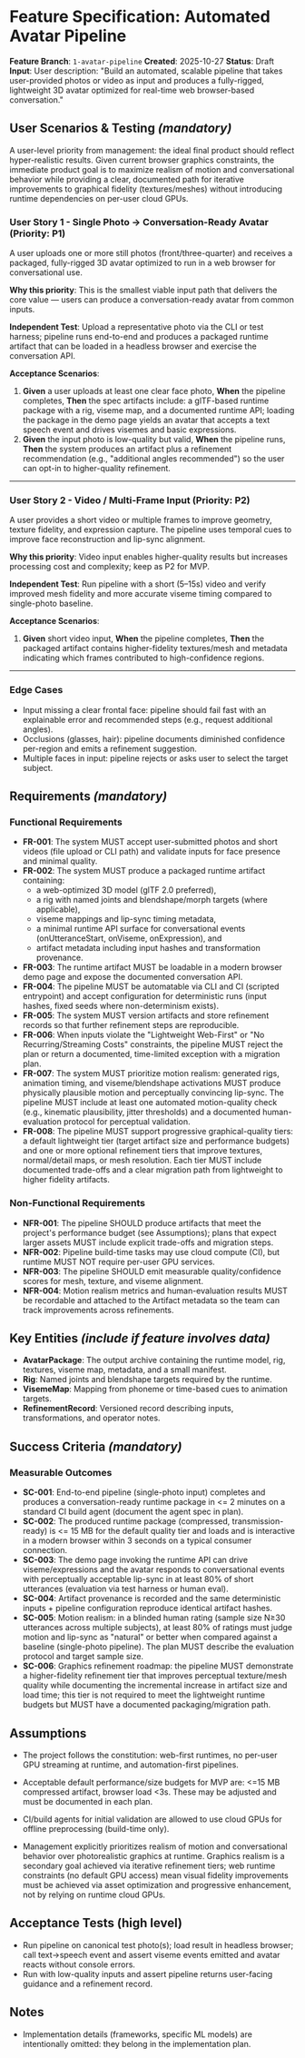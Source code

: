 # Feature Specification: Automated Avatar Pipeline

**Feature Branch**: `1-avatar-pipeline`
**Created**: 2025-10-27
**Status**: Draft
**Input**: User description: "Build an automated, scalable pipeline that takes user-provided photos or video as input and produces a fully-rigged, lightweight 3D avatar optimized for real-time web browser-based conversation."

 
## User Scenarios & Testing *(mandatory)*

A user-level priority from management: the ideal final product should reflect hyper-realistic
results. Given current browser graphics constraints, the immediate product goal is to maximize
realism of motion and conversational behavior while providing a clear, documented path for
iterative improvements to graphical fidelity (textures/meshes) without introducing runtime
dependencies on per-user cloud GPUs.


### User Story 1 - Single Photo → Conversation-Ready Avatar (Priority: P1)

A user uploads one or more still photos (front/three-quarter) and receives a packaged, fully-rigged
3D avatar optimized to run in a web browser for conversational use.

**Why this priority**: This is the smallest viable input path that delivers the core value —
users can produce a conversation-ready avatar from common inputs.

**Independent Test**: Upload a representative photo via the CLI or test harness; pipeline runs
end-to-end and produces a packaged runtime artifact that can be loaded in a headless browser
and exercise the conversation API.

**Acceptance Scenarios**:

1. **Given** a user uploads at least one clear face photo, **When** the pipeline completes, **Then**
   the spec artifacts include: a glTF-based runtime package with a rig, viseme map, and a
   documented runtime API; loading the package in the demo page yields an avatar that accepts
   a text speech event and drives visemes and basic expressions.
2. **Given** the input photo is low-quality but valid, **When** the pipeline runs, **Then** the
   system produces an artifact plus a refinement recommendation (e.g., "additional angles
   recommended") so the user can opt-in to higher-quality refinement.

---

### User Story 2 - Video / Multi-Frame Input (Priority: P2)

A user provides a short video or multiple frames to improve geometry, texture fidelity, and
expression capture. The pipeline uses temporal cues to improve face reconstruction and lip-sync
alignment.

**Why this priority**: Video input enables higher-quality results but increases processing cost
and complexity; keep as P2 for MVP.

**Independent Test**: Run pipeline with a short (5–15s) video and verify improved mesh fidelity
and more accurate viseme timing compared to single-photo baseline.

**Acceptance Scenarios**:

1. **Given** short video input, **When** the pipeline completes, **Then** the packaged artifact
   contains higher-fidelity textures/mesh and metadata indicating which frames contributed to
   high-confidence regions.

---

### Edge Cases

- Input missing a clear frontal face: pipeline should fail fast with an explainable error and
  recommended steps (e.g., request additional angles).
- Occlusions (glasses, hair): pipeline documents diminished confidence per-region and emits a
  refinement suggestion.
- Multiple faces in input: pipeline rejects or asks user to select the target subject.

## Requirements *(mandatory)*

### Functional Requirements

- **FR-001**: The system MUST accept user-submitted photos and short videos (file upload or
  CLI path) and validate inputs for face presence and minimal quality.
- **FR-002**: The system MUST produce a packaged runtime artifact containing:
  - a web-optimized 3D model (glTF 2.0 preferred),
  - a rig with named joints and blendshape/morph targets (where applicable),
  - viseme mappings and lip-sync timing metadata,
  - a minimal runtime API surface for conversational events (onUtteranceStart, onViseme,
    onExpression), and
  - artifact metadata including input hashes and transformation provenance.
- **FR-003**: The runtime artifact MUST be loadable in a modern browser demo page and expose
  the documented conversation API.
- **FR-004**: The pipeline MUST be automatable via CLI and CI (scripted entrypoint) and accept
  configuration for deterministic runs (input hashes, fixed seeds where non-determinism exists).
- **FR-005**: The system MUST version artifacts and store refinement records so that further
  refinement steps are reproducible.
- **FR-006**: When inputs violate the "Lightweight Web-First" or "No Recurring/Streaming Costs"
  constraints, the pipeline MUST reject the plan or return a documented, time-limited exception
  with a migration plan.
- **FR-007**: The system MUST prioritize motion realism: generated rigs, animation timing, and
  viseme/blendshape activations MUST produce physically plausible motion and perceptually
  convincing lip-sync. The pipeline MUST include at least one automated motion-quality check
  (e.g., kinematic plausibility, jitter thresholds) and a documented human-evaluation protocol
  for perceptual validation.
- **FR-008**: The pipeline MUST support progressive graphical-quality tiers: a default
  lightweight tier (target artifact size and performance budgets) and one or more optional
  refinement tiers that improve textures, normal/detail maps, or mesh resolution. Each tier
  MUST include documented trade-offs and a clear migration path from lightweight to higher
  fidelity artifacts.

### Non-Functional Requirements

- **NFR-001**: The pipeline SHOULD produce artifacts that meet the project's performance budget
  (see Assumptions); plans that expect larger assets MUST include explicit trade-offs and
  migration steps.
- **NFR-002**: Pipeline build-time tasks may use cloud compute (CI), but runtime MUST NOT require
  per-user GPU services.
- **NFR-003**: The pipeline SHOULD emit measurable quality/confidence scores for mesh, texture,
  and viseme alignment.
- **NFR-004**: Motion realism metrics and human-evaluation results MUST be recordable and
  attached to the Artifact metadata so the team can track improvements across refinements.

## Key Entities *(include if feature involves data)*

- **AvatarPackage**: The output archive containing the runtime model, rig, textures, viseme map,
  metadata, and a small manifest.
- **Rig**: Named joints and blendshape targets required by the runtime.
- **VisemeMap**: Mapping from phoneme or time-based cues to animation targets.
- **RefinementRecord**: Versioned record describing inputs, transformations, and operator notes.

## Success Criteria *(mandatory)*

### Measurable Outcomes

- **SC-001**: End-to-end pipeline (single-photo input) completes and produces a conversation-ready
  runtime package in <= 2 minutes on a standard CI build agent (document the agent spec in plan).
- **SC-002**: The produced runtime package (compressed, transmission-ready) is <= 15 MB for the
  default quality tier and loads and is interactive in a modern browser within 3 seconds on a
  typical consumer connection.
- **SC-003**: The demo page invoking the runtime API can drive viseme/expressions and the avatar
  responds to conversational events with perceptually acceptable lip-sync in at least 80% of
  short utterances (evaluation via test harness or human eval).
- **SC-004**: Artifact provenance is recorded and the same deterministic inputs + pipeline
  configuration reproduce identical artifact hashes.
- **SC-005**: Motion realism: in a blinded human rating (sample size N≥30 utterances across
  multiple subjects), at least 80% of ratings must judge motion and lip-sync as "natural" or
  better when compared against a baseline (single-photo pipeline). The plan MUST describe the
  evaluation protocol and target sample size.
- **SC-006**: Graphics refinement roadmap: the pipeline MUST demonstrate a higher-fidelity
  refinement tier that improves perceptual texture/mesh quality while documenting the
  incremental increase in artifact size and load time; this tier is not required to meet the
  lightweight runtime budgets but MUST have a documented packaging/migration path.

## Assumptions

- The project follows the constitution: web-first runtimes, no per-user GPU streaming at runtime,
  and automation-first pipelines.
- Acceptable default performance/size budgets for MVP are: <=15 MB compressed artifact, browser
  load <3s. These may be adjusted and must be documented in each plan.
- CI/build agents for initial validation are allowed to use cloud GPUs for offline preprocessing
  (build-time only).

- Management explicitly prioritizes realism of motion and conversational behavior over
  photorealistic graphics at runtime. Graphics realism is a secondary goal achieved via
  iterative refinement tiers; web runtime constraints (no default GPU access) mean visual
  fidelity improvements must be achieved via asset optimization and progressive enhancement,
  not by relying on runtime cloud GPUs.

## Acceptance Tests (high level)

- Run pipeline on canonical test photo(s); load result in headless browser; call text->speech event
  and assert viseme events emitted and avatar reacts without console errors.
- Run with low-quality inputs and assert pipeline returns user-facing guidance and a refinement
  record.

## Notes

- Implementation details (frameworks, specific ML models) are intentionally omitted: they belong
  in the implementation plan.
